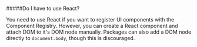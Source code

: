 
#####Do I have to use React?

You need to use React if you want to register UI components with the Component Registry. However, you can create a React component and attach DOM to it's DOM node manually. Packages can also add a DOM node directly to `document.body`, though this is discouraged.
